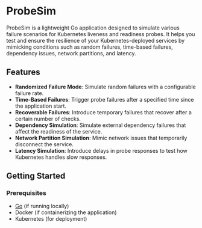 # ProbeSim

ProbeSim is a lightweight Go application designed to simulate various failure scenarios for Kubernetes liveness and readiness probes. It helps you test and ensure the resilience of your Kubernetes-deployed services by mimicking conditions such as random failures, time-based failures, dependency issues, network partitions, and latency.

## Features

- **Randomized Failure Mode**: Simulate random failures with a configurable failure rate.
- **Time-Based Failures**: Trigger probe failures after a specified time since the application start.
- **Recoverable Failures**: Introduce temporary failures that recover after a certain number of checks.
- **Dependency Simulation**: Simulate external dependency failures that affect the readiness of the service.
- **Network Partition Simulation**: Mimic network issues that temporarily disconnect the service.
- **Latency Simulation**: Introduce delays in probe responses to test how Kubernetes handles slow responses.

## Getting Started

### Prerequisites

- [Go](https://golang.org/doc/install) (if running locally)
- Docker (if containerizing the application)
- Kubernetes (for deployment)

